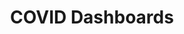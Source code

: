 ---
title: COVID Dashboards  
type: portfolio
category: design-research
client: RPI Data Incites
media: Design Thinking | Design Research | UI/UX Design 
dateStart: May 2020 
dateEnd: August 2020
description: Worked with a team of students and developers to create a series of web applications to be used by Rensselaer Polytechnic Institute following the COVID-19 outbreak. I served as the 'design consultant' and oversaw/helped to implement all UI design for web applications. I also created a series of templates to be used by students in future projects.  
image: covid-thumbnail.png
tags: Design Research, Prototyping, UXpin
languages: CSS, R Shiny 
featuredImage: /Covid/covid.png
cModules: {
    moduleOne: { 
        item: buttonBoxes, 
        header: "Application Links",
        inner: {
            contents: 
                {
                    objectOne: {
                        class: minder, 
                        id: school_icon,
                        text: Minder,
                        link: "window.open(https://inciteprojects.idea.rpi.edu/apps/covidminder/?_inputs_&state_name=%22Vermont%22&tab=%22national_report_card%22&_values_&adamodal=true,'_blank','resizable=yes')"
                    },
                     objectTwo: {
                        class: warroom, 
                        id: school_icon,
                        text: War Room,
                        link: "window.open(https://inciteprojects.idea.rpi.edu/apps/warroom/,'_blank','resizable=yes')"
                    },
                     objectThree: {
                        class: back-to-school, 
                        id: school_icon,
                        text: Back-to-School,
                        link: "window.open(https://inciteprojects.idea.rpi.edu/apps/backtoschool/,'_blank', 'resizable=yes')"
                    }
                   
                }
         }
    },
    moduleTwo: { 
        item: pdf-grid, 
        header: "Working Files:",
         inner: {
             contents: {
                objectOne: {
                            col: colTwo, 
                            row: 1, 
                            images: {
                                doc1: "/Covid/Proposal.pdf",
                                doc2: "/Covid/CM_Feedback_05-13-2020.pdf"
                                }                    
                            }
             }
        }
    },
    moduleThree: { 
            item: image, 
            header: "Stylesheet",
            inner: {
                imageOne: {
                     src: "/Covid/COVIDMINDER-BRAND-GUIDELINES.jpg"
                }
            }
        }  
    
}

---
